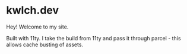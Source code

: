 # kwlch.dev

Hey! Welcome to my site.

Built with 11ty. I take the build from 11ty and pass it through parcel - this allows cache busting of assets.
